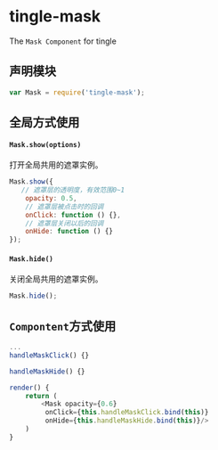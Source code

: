 # tingle-mask

The `Mask Component` for tingle

## 声明模块

```js
var Mask = require('tingle-mask');
```

## 全局方式使用

#### `Mask.show(options)`

打开全局共用的遮罩实例。

```js
Mask.show({
   // 遮罩层的透明度，有效范围0~1
	opacity: 0.5,
	// 遮罩层被点击时的回调
	onClick: function () {},
	// 遮罩层关闭以后的回调
	onHide: function () {}
});
```

#### `Mask.hide()`

关闭全局共用的遮罩实例。

```js
Mask.hide();
```

## `Compontent`方式使用

```js
...
handleMaskClick() {}

handleMaskHide() {}

render() {
    return (
        <Mask opacity={0.6}
         onClick={this.handleMaskClick.bind(this)}
         onHide={this.handleMaskHide.bind(this)}/>
    )
}
```





